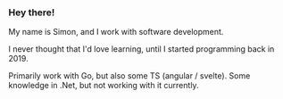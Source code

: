 ### Hey there!

My name is Simon, and I work with software development.

I never thought that I'd love learning, until I started programming back in 2019.

Primarily work with Go, but also some TS (angular / svelte). Some knowledge in .Net, but not working with it currently.
